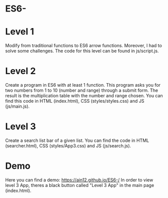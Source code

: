# ES6-

# Level 1
Modify from traditional functions to ES6 arrow functions. Moreover, I had to solve some challenges. The code for this level can be found in js/script.js.

# Level 2
Create a program in ES6 with at least 1 function. This program asks you for two numbers from 1 to 10 (number and range) through a submit form. The result is the multiplication table with the number and range chosen. You can find this code in HTML (index.html), CSS (styles/styles.css) and JS (js/main.js).

# Level 3
Create a search list bar of a given list. You can find the code in HTML (searcher.html), CSS (styles/App3.css) and JS (js/search.js).

# Demo
Here you can find a demo: https://ain12.github.io/ES6-/  In order to view level 3 App, theres a black button called "Level 3 App" in the main page (index.html). 
